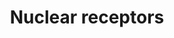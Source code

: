 ---
annotations:
- id: PW:0000716
  parent: signaling pathway
  type: Pathway Ontology
  value: transcription factor mediated signaling pathway
authors:
- E.Tuninsky
- MaintBot
- Thomas
- Khanspers
- Michiel
- AlexanderPico
- Ddigles
- Egonw
- Eweitz
citedin: ''
communities: []
description: 'Nuclear receptors are a class of proteins found within the interior
  of cells that are responsible for sensing the presence of steroid and thyroid hormones
  and certain other molecules. In response, these receptors work in concert with other
  proteins to regulate the expression of specific genes thereby controlling the development,
  homeostasis, and metabolism of the organism. Nuclear receptors have the ability
  to directly bind to DNA and regulate the expression of adjacent genes, hence these
  receptors are classified as transcription factors. The regulation of gene expression
  by nuclear receptors only happens when a liganda molecule which affects the receptor''s
  behavioris present. More specifically, ligand binding to a nuclear receptor results
  in a conformational change in the receptor which in turn activates the receptor
  resulting in up-regulation of gene expression. A unique property of nuclear receptors
  which differentiate them from other classes of receptors is their ability to directly
  interact with and control the expression of genomic DNA. Consequently nuclear receptors
  play key roles in both embryonic development and adult homeostasis. Source: Wikipedia
  ([[wikipedia:Nuclear_receptor]])  Proteins on this pathway have targeted assays
  available via the [https://assays.cancer.gov/available_assays?wp_id=WP170 CPTAC
  Assay Portal]'
last-edited: 2024-08-03
ndex: 9bc7b658-8b60-11eb-9e72-0ac135e8bacf
organisms:
- Homo sapiens
redirect_from:
- /index.php/Pathway:WP170
- /instance/WP170
- /instance/WP170_r135058
revision: r135058
schema-jsonld:
- '@context': https://schema.org/
  '@id': https://wikipathways.github.io/pathways/WP170.html
  '@type': Dataset
  creator:
    '@type': Organization
    name: WikiPathways
  description: 'Nuclear receptors are a class of proteins found within the interior
    of cells that are responsible for sensing the presence of steroid and thyroid
    hormones and certain other molecules. In response, these receptors work in concert
    with other proteins to regulate the expression of specific genes thereby controlling
    the development, homeostasis, and metabolism of the organism. Nuclear receptors
    have the ability to directly bind to DNA and regulate the expression of adjacent
    genes, hence these receptors are classified as transcription factors. The regulation
    of gene expression by nuclear receptors only happens when a liganda molecule which
    affects the receptor''s behavioris present. More specifically, ligand binding
    to a nuclear receptor results in a conformational change in the receptor which
    in turn activates the receptor resulting in up-regulation of gene expression.
    A unique property of nuclear receptors which differentiate them from other classes
    of receptors is their ability to directly interact with and control the expression
    of genomic DNA. Consequently nuclear receptors play key roles in both embryonic
    development and adult homeostasis. Source: Wikipedia ([[wikipedia:Nuclear_receptor]])  Proteins
    on this pathway have targeted assays available via the [https://assays.cancer.gov/available_assays?wp_id=WP170
    CPTAC Assay Portal]'
  keywords:
  - AR
  - ESR1
  - ESR2
  - ESRRA
  - ESRRB
  - HNF4A
  - NR0B1
  - NR1D2
  - NR1H2
  - NR1H3
  - NR1I2
  - NR1I3
  - NR2C2
  - NR2E1
  - NR2F1
  - NR2F2
  - NR2F6
  - NR3C1
  - NR4A1
  - NR4A2
  - NR5A1
  - NR5A2
  - Oxysterols
  - PGR
  - PPARA
  - PPARD
  - PPARG
  - RARA
  - RARB
  - RARG
  - ROR1
  - RORA
  - RORC
  - RXRA
  - RXRB
  - RXRG
  - THRA
  - THRB
  - VDR
  - d3 vitamins
  - estrogen
  - progesterone
  - retinoicacid
  license: CC0
  name: Nuclear receptors
seo: CreativeWork
title: Nuclear receptors
wpid: WP170
---